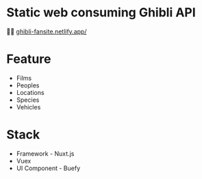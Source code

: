 # Static web consuming Ghibli API

🔗🔗 [ghibli-fansite.netlify.app/](https://ghibli-fansite.netlify.app/)

# Feature

- Films
- Peoples
- Locations
- Species
- Vehicles

# Stack

- Framework - Nuxt.js
- Vuex
- UI Component - Buefy

